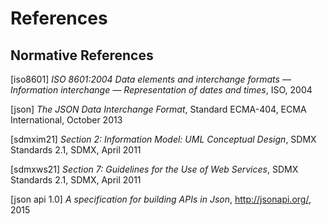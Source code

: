 
# References

## Normative References

[iso8601] *ISO 8601:2004 Data elements and interchange formats — Information
interchange — Representation of dates and times*, ISO, 2004

[json] *The JSON Data Interchange Format*, Standard ECMA-404, ECMA International,
October 2013

[sdmxim21] *Section 2: Information Model: UML Conceptual Design*, SDMX Standards 2.1,
SDMX, April 2011

[sdmxws21] *Section 7: Guidelines for the Use of Web Services*, SDMX Standards 2.1,
SDMX, April 2011

[json api 1.0] *A specification for building APIs in Json*, http://jsonapi.org/, 2015
